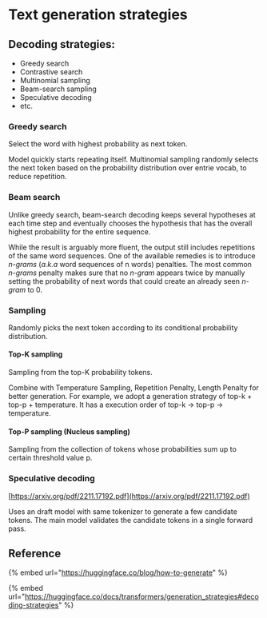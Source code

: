 # Text generation strategies

## Decoding strategies:

* Greedy search
* Contrastive search
* Multinomial sampling
* Beam-search sampling
* Speculative decoding
* etc.

### Greedy search

Select the word with highest probability as next token.

Model quickly starts repeating itself. Multinomial sampling randomly selects the next token based on the probability distribution over entrie vocab, to reduce repetition.

### Beam search

Unlike greedy search, beam-search decoding keeps several hypotheses at each time step and eventually chooses the hypothesis that has the overall highest probability for the entire sequence.

While the result is arguably more fluent, the output still includes repetitions of the same word sequences. One of the available remedies is to introduce _n-grams_ (_a.k.a_ word sequences of n words) penalties. The most common _n-grams_ penalty makes sure that no _n-gram_ appears twice by manually setting the probability of next words that could create an already seen _n-gram_ to 0.

### Sampling

Randomly picks the next token according to its conditional probability distribution.

#### Top-K sampling

Sampling from the top-K probability tokens.

Combine with Temperature Sampling, Repetition Penalty, Length Penalty for better generation. For example, we adopt a generation strategy of top-k + top-p + temperature. It has a execution order of top-k -> top-p -> temperature.

#### Top-P sampling (Nucleus sampling)

Sampling from the collection of tokens whose probabilities sum up to certain threshold value p.

### Speculative decoding

[https://arxiv.org/pdf/2211.17192.pdf](https://arxiv.org/pdf/2211.17192.pdf)

Uses an draft model with same tokenizer to generate a few candidate tokens. The main model validates the candidate tokens in a single forward pass.

## Reference

{% embed url="https://huggingface.co/blog/how-to-generate" %}

{% embed url="https://huggingface.co/docs/transformers/generation_strategies#decoding-strategies" %}
